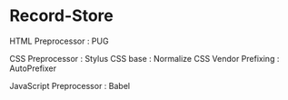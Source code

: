 # Record-Store

HTML Preprocessor : PUG

CSS Preprocessor : Stylus 
CSS base : Normalize 
CSS Vendor Prefixing : AutoPrefixer

JavaScript Preprocessor : Babel
